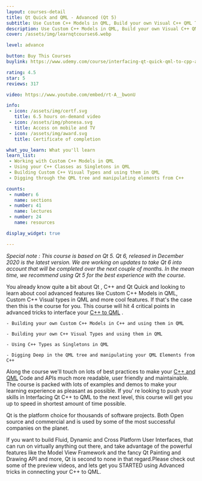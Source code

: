 ```yaml
---
layout: courses-detail
title: Qt Quick and QML - Advanced (Qt 5)
subtitle: Use Custom C++ Models in QML, Build your own Visual C++ QML Types, Use Singletons and Dig Deep Through QML from C++ - Qt Quick and QML - Advanced.
description: Use Custom C++ Models in QML, Build your own Visual C++ QML Types, Use Singletons and Dig Deep Through QML from C++ - Qt Quick and QML - Advanced.
cover: /assets/img/learnqtcourses6.webp

level: advance

button: Buy This Courses
buylink: https://www.udemy.com/course/interfacing-qt-quick-qml-to-cpp-advanced/

rating: 4.5
star: 5
reviews: 317

video: https://www.youtube.com/embed/rt-A__bwonU

info:
 - icon: /assets/img/certf.svg
   title: 6.5 hours on-demand video
 - icon: /assets/img/phonesa.svg
   title: Access on mobile and TV 
 - icon: /assets/img/award.svg
   title: Certificate of completion 

what_you_learn: What you'll learn
learn_list: 
 - Working with Custom C++ Models in QML
 - Using your C++ Classes as Singletons in QML
 - Building Custom C++ Visual Types and using them in QML
 - Digging through the QML tree and manipulating elements from C++

counts: 
 - number: 6
   name: sections
 - number: 41
   name: lectures
 - number: 24
   name: resources

display_widget: true

---
```

*Special note : This course is based on Qt 5. Qt 6, released in December 2020 is the latest version. We are working on updates to take  Qt 6 into account that will be completed over the next couple of months. In the mean time, we recommend using Qt 5 for the best experience with the course.*

You already know quite a bit about Qt , C++ and Qt Quick and looking to learn about cool advanced features like Custom C++ Models in QML, Custom C++ Visual types in QML and more cool features. If that's the case then this is the course for you. This course will hit 4 critical points in advanced tricks to interface your [C++ to QML]({{page.url}}) .

    - Building your own Custom C++ Models in C++ and using them in QML

    - Building your own C++ Visual Types and using them in QML

    - Using C++ Types as Singletons in QML

    - Digging Deep in the QML tree and manipulating your QML Elements from C++

Along the course we'll touch on lots of best practices to make your [C++ and QML]({{page.url}}) Code and APIs much more readable, user friendly and maintainable. The course is packed with lots of examples and demos to make your learning experience as pleasant as possible. If you' re looking to push your skills in Interfacing Qt C++ to QML to the next level, this course will get you up to speed in shortest amount of time possible.

Qt is the platform choice for thousands of software projects. Both Open source and commercial and is used by some of the most successful companies on the planet.

If you want to build Fluid, Dynamic and Cross Platform User Interfaces, that can run on virtually anything out there, and take advantage of the powerful features like the Model View Framework and the fancy Qt Painting and Drawing API and more, Qt is second to none in that regard.Please check out some of the preview videos, and lets get you STARTED using Advanced tricks in connecting your C++ to QML.
